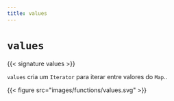 ```yaml
---
title: values
---
```


# `values`

{{< signature values >}}

`values` cria um `Iterator` para iterar entre valores do `Map`..

{{< figure src="images/functions/values.svg" >}}
